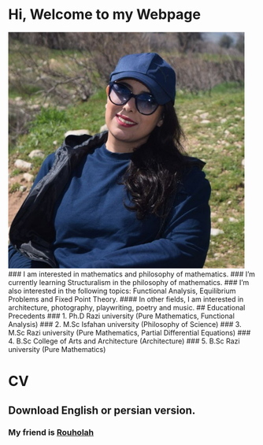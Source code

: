 # Hi, Welcome to my Webpage
<img src="Sahar.jpg" width="480">
### I am interested in mathematics and philosophy of mathematics.
### I’m currently learning Structuralism in the philosophy of mathematics.
### I’m also interested in the following topics: Functional Analysis, Equilibrium Problems and Fixed Point Theory.  
#### In other fields, I am interested in architecture, photography, playwriting, poetry and music.
## Educational Precedents
### 1.	Ph.D Razi university (Pure Mathematics, Functional Analysis) 
### 2.	M.Sc Isfahan university (Philosophy of Science) 
### 3.	M.Sc Razi university (Pure Mathematics, Partial Differential Equations) 
### 4.	B.Sc College of Arts and Architecture (Architecture) 
### 5.	B.Sc Razi university (Pure Mathematics) 

# CV
## Download English or persian version.
### My friend is [Rouholah](http://rhoseininaveh.github.io)


